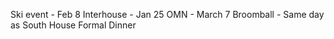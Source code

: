 Ski event - Feb 8
Interhouse - Jan 25
OMN - March 7
Broomball - Same day as South House Formal Dinner

